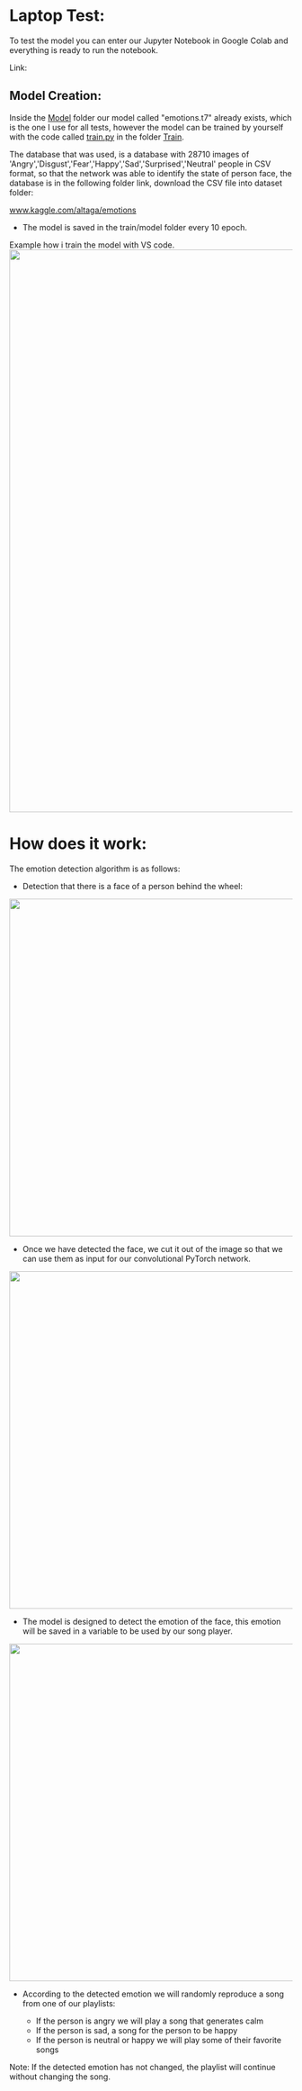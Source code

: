 # Laptop Test:

To test the model you can enter our Jupyter Notebook in Google Colab and everything is ready to run the notebook.

Link: 

## Model Creation:

Inside the [Model](./model) folder our model called "emotions.t7" already exists, which is the one I use for all tests, however the model can be trained by yourself with the code called [train.py](./train/train.py) in the folder [Train](./train).

The database that was used, is a database with 28710 images of 'Angry','Disgust','Fear','Happy','Sad','Surprised','Neutral' people in CSV format, so that the network was able to identify the state of person face, the database is in the following folder link, download the CSV file into dataset folder:

www.kaggle.com/altaga/emotions

- The model is saved in the train/model folder every 10 epoch.

Example how i train the model with VS code.
<img src="https://i.ibb.co/nsn5sSy/image.png" width="1000">

# How does it work:

The emotion detection algorithm is as follows:

- Detection that there is a face of a person behind the wheel:

<img src="https://i.ibb.co/ZMvwvfp/Face.png" width="600">

- Once we have detected the face, we cut it out of the image so that we can use them as input for our convolutional PyTorch network.

<img src="https://i.ibb.co/xDgvMBD/Neutral.png" width="600">

- The model is designed to detect the emotion of the face, this emotion will be saved in a variable to be used by our song player.

<img src="https://i.ibb.co/1Q7M3ks/image.png" width="600">

- According to the detected emotion we will randomly reproduce a song from one of our playlists:

    - If the person is angry we will play a song that generates calm
    - If the person is sad, a song for the person to be happy
    - If the person is neutral or happy we will play some of their favorite songs

Note: If the detected emotion has not changed, the playlist will continue without changing the song.